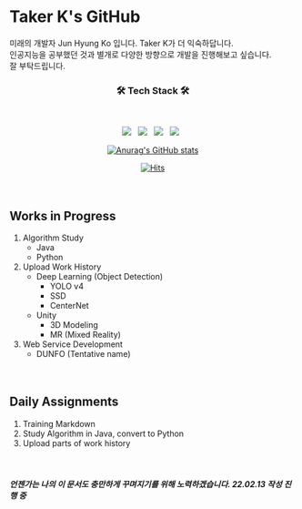 # Taker K's GitHub

미래의 개발자 Jun Hyung Ko 입니다. Taker K가 더 익숙하답니다. </br>
인공지능을 공부했던 것과 별개로 다양한 방향으로 개발을 진행해보고 싶습니다.</br>
잘 부탁드립니다.</br>
<h3 align="center"><b>🛠 Tech Stack 🛠</b></h3>
</br>
<p align="center">
<!-- Html5 Tech Stack 아이콘 용 코드 -->
<img src="https://img.shields.io/badge/HTML5-E34F26?style=flat-square&logo=HTML5&logoColor=white"/></a> &nbsp
<!-- Python Tech Stack 아이콘 용 코드 -->
<img src="https://img.shields.io/badge/Python-3776AB?style=flat-square&logo=Python&logoColor=white"/></a> &nbsp
<!-- TensorFlow Tech Stack 아이콘 용 코드 -->
<img src="https://img.shields.io/badge/TensorFlow-FF6F00?style=flat-square&logo=TensorFlow&logoColor=white"/></a> &nbsp
<!-- Unity Tech Stack 아이콘 용 코드 -->
<img src="https://img.shields.io/badge/Unity-FFFFFF?style=flat-square&logo=Unity&logoColor=grey"/></a> &nbsp
<!-- 아이콘 참조 사이트 : https://simpleicons.org/?q=html5 -->

<!-- Github Stats 코드 -->
[<p align="center">![Anurag's GitHub stats](https://github-readme-stats.vercel.app/api?username=EclairTaker)](https://github.com/anuraghazra/github-readme-stats)
<!-- Hits 아이콘 추가용 코드 -->
[<p align="center">![Hits](https://hits.seeyoufarm.com/api/count/incr/badge.svg?url=https%3A%2F%2Fgithub.com%2FEclairTaker%2Fhit-counter&count_bg=%236592EB&title_bg=%23555555&icon=&icon_color=%23E7E7E7&title=hits&edge_flat=false)](https://hits.seeyoufarm.com)
</br></br></br>

## Works in Progress
1. Algorithm Study
    * Java
    * Python 
2. Upload Work History
    * Deep Learning (Object Detection)
        * YOLO v4
        * SSD
        * CenterNet
    * Unity
        * 3D Modeling
        * MR (Mixed Reality)
3. Web Service Development
    * DUNFO (Tentative name)
</br></br></br>
## Daily Assignments
1. Training Markdown
2. Study Algorithm in Java, convert to Python
3. Upload parts of work history
</br></br></br>

##### 언젠가는 나의 이 문서도 충만하게 꾸며지기를 위해 노력하겠습니다. 22.02.13 작성 진행 중